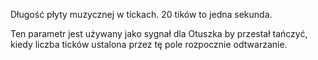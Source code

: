 Długość płyty muzycznej w tickach. 20 tików to jedna sekunda.

Ten parametr jest używany jako sygnał dla Otuszka by przestał tańczyć, kiedy liczba ticków ustalona przez tę pole rozpocznie odtwarzanie.
